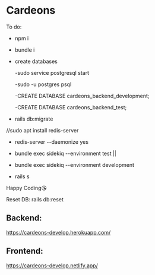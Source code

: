 # Cardeons

To do:

- npm i

- bundle i

- create databases

  -sudo service postgresql start
  
  -sudo -u postgres  psql
  
  -CREATE DATABASE cardeons_backend_development;
  
  -CREATE DATABASE cardeons_backend_test;

- rails db:migrate

//sudo apt install redis-server
- redis-server --daemonize yes

- bundle exec sidekiq --environment test
||
- bundle exec sidekiq --environment development


- rails s


Happy Coding😘


Reset DB: rails db:reset








## Backend: 

https://cardeons-develop.herokuapp.com/

## Frontend: 

https://cardeons-develop.netlify.app/
